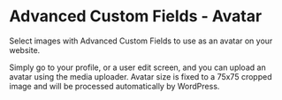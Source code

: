 # Advanced Custom Fields - Avatar #

Select images with Advanced Custom Fields to use as an avatar on your website.

Simply go to your profile, or a user edit screen, and you can upload an avatar using the media uploader. Avatar size is fixed to a 75x75 cropped image and will be processed automatically by WordPress.